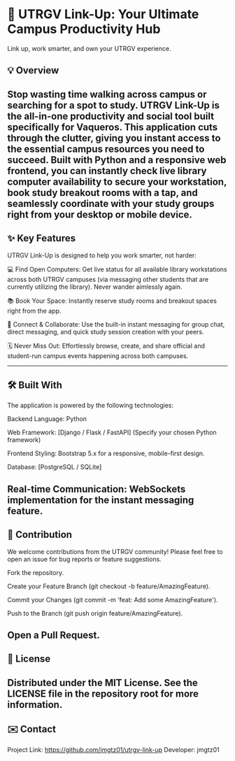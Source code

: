 # 🔗 UTRGV Link-Up: Your Ultimate Campus Productivity Hub

Link up, work smarter, and own your UTRGV experience.

## 💡 Overview
Stop wasting time walking across campus or searching for a spot to study. UTRGV Link-Up is the all-in-one productivity and social tool built specifically for Vaqueros.
This application cuts through the clutter, giving you instant access to the essential campus resources you need to succeed. Built with Python and a responsive web frontend, you can instantly check live library computer availability to secure your workstation, book study breakout rooms with a tap, and seamlessly coordinate with your study groups right from your desktop or mobile device.
---
## ✨ Key Features
UTRGV Link-Up is designed to help you work smarter, not harder:

💻 Find Open Computers: Get live status for all available library workstations across both UTRGV campuses (via messaging other students that are currently utilizing the library). Never wander aimlessly again.

📚 Book Your Space: Instantly reserve study rooms and breakout spaces right from the app.

💬 Connect & Collaborate: Use the built-in instant messaging for group chat, direct messaging, and quick study session creation with your peers.

🗓️ Never Miss Out: Effortlessly browse, create, and share official and student-run campus events happening across both campuses.

---
## 🛠️ Built With
The application is powered by the following technologies:

Backend Language: Python

Web Framework: [Django / Flask / FastAPI] (Specify your chosen Python framework)

Frontend Styling: Bootstrap 5.x for a responsive, mobile-first design.

Database: [PostgreSQL / SQLite]

Real-time Communication: WebSockets implementation for the instant messaging feature.
---
## 🤝 Contribution
We welcome contributions from the UTRGV community! Please feel free to open an issue for bug reports or feature suggestions.

Fork the repository.

Create your Feature Branch (git checkout -b feature/AmazingFeature).

Commit your Changes (git commit -m 'feat: Add some AmazingFeature').

Push to the Branch (git push origin feature/AmazingFeature).

Open a Pull Request.
---
## 📄 License
Distributed under the MIT License. See the LICENSE file in the repository root for more information.
---
## ✉️ Contact
Project Link: https://github.com/jmgtz01/utrgv-link-up
Developer: jmgtz01
